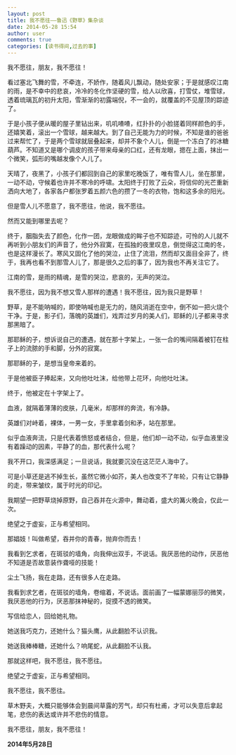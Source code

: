 ```yaml
---
layout: post
title: 我不愿往——鲁迅《野草》集杂谈
date: 2014-05-28 15:54
author: user
comments: true
categories: [读书得间,过去的事]
---
```

我不愿往，朋友，我不愿往！

看过塞北飞舞的雪，不牵连，不娇作，随着风儿飘动，随处安家；于是就感叹江南的雨，是不幸中的悲哀，冷冷的冬化作坚硬的雪，给人以欣喜，打雪仗，堆雪球，透着琉璃瓦的初升太阳，雪渐渐的初露端倪，不一会的，就覆盖的不见屋顶的踪迹了。

于是小孩子便从暖的屋子里钻出来，叽叽喳喳，红扑扑的小脸搓着同样颜色的手，还嬉笑着，滚出一个雪球，越来越大。到了自己无能为力的时候，不知是谁的爸爸过来帮忙了，于是两个雪球就层叠起来，却并不象个人儿，倒是一个冻白了的冰糖葫芦。不知道又是哪个调皮的孩子带来母亲的口红，还有龙眼，摁在上面，抹出一个微笑，弧形的嘴越发像个人儿了。

天晴了，夜黑了，小孩子们都回到自己的家里吃晚饭了，唯有雪人儿，坐在那里，一动不动，守候着也许并不寒冷的呼啸。太阳终于打败了云朵，将信仰的光芒重新洒向大地了，各家各户都张罗着五颜六色的攒了一冬的衣物，饱和这多余的阳光。

但是雪人儿不愿意了，我不愿往，他说，我不愿往。

然而又能到哪里去呢？

终于，胭脂失去了颜色，化作一团，龙眼做成的眸子也不知踪迹，可怜的人儿就不再听到小朋友们的声音了，他分外寂寞，在孤独的夜里叹息，倒觉得这江南的冬，也是这样漫长了。寒风又固化了他的哭泣，止住了流泪，然而却又面目全非了，终于，我再也看不到那雪人儿了，那是很久之后的事了，因为我也不再关注它了。

江南的雪，是雨的精魂，是雪的哭泣，悲哀的，无声的哭泣。

我不愿往，因为我不想又雪人那样的遭遇！我不愿往，因为我只是野草！

野草，是不能呐喊的，即使呐喊也是无力的，随风消逝在空中，倒不如一把火烧个干净。于是，影子们，落魄的英雄们，戏弄过岁月的美人们，耶稣的儿子都来寻求那黑暗了。

那耶稣的子，想诉说自己的遭遇，就在那十字架上，一张一合的嘴间隔着被钉在柱子上的流脓的手和脚，分外的寂寞。

那耶稣的子，是想当皇帝来着的。

于是他被臣子捧起来，又向他吐吐沫，给他带上花环，向他吐吐沫。

终于，他被定在十字架上了。

血液，就隔着薄薄的皮肤，几毫米，却那样的奔流，有冷静。

英雄们对峙着，裸体，一男一女，手里拿着剑和矛，站在那里。

似乎血液奔流，只是代表着愤怒或者结合，但是，他们却一动不动，似乎血液里没有着躁动的因素，平静了的血，那代表什么呢？

我不开口，我深感满足；一旦说话，我就要沉没在这茫茫人海中了。

可是小草还是逃不掉生长，虽然它微小如芥，美人也改变不了年轮，只有让它静静的走，带来皱纹，属于时光的印记。

我期望一把野草烧掉原野，自己吞并在火源中，舞动着，盛大的篝火晚会，仅此一次。

绝望之于虚妄，正与希望相同。

那娼妓！叫做希望，吞并你的青春，抛弃你而去！

我看到乞求者，在斑驳的墙角，向我伸出双手，不说话。我厌恶他的动作，厌恶他不知道是否故意装作聋哑的技能！

尘土飞扬，我在走路，还有很多人在走路。

我看到求乞者，在斑驳的墙角，卷缩着，不说话。面前画了一幅蒙娜丽莎的微笑，我厌恶他的行为，厌恶那抹神秘的，捉摸不透的微笑。

写信给恋人，回给她礼物。

她送我巧克力，还她什么？猫头鹰，从此翻脸不认识我。

她送我棒棒糖，还她什么？响尾蛇，从此翻脸不认我。

那就这样吧，我不愿往，我不愿往。

绝望之于虚妄，正与希望相同。

我不愿往，我不愿往。

草木野夫，大概只能够体会到晨间草露的芳气，却只有杜甫，才可以失意后拿起笔，悲伤的表达或许并不悲伤的情意。

我不愿往，朋友，我不愿往！

**2014年5月28日**
